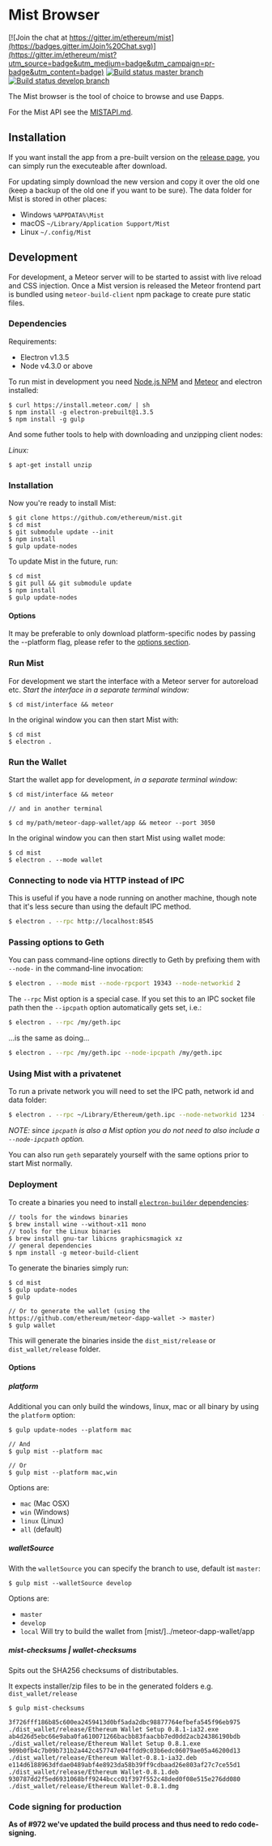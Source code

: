 # Mist Browser

[![Join the chat at https://gitter.im/ethereum/mist](https://badges.gitter.im/Join%20Chat.svg)](https://gitter.im/ethereum/mist?utm_source=badge&utm_medium=badge&utm_campaign=pr-badge&utm_content=badge)
[![Build status master branch ](https://build.ethdev.com/buildstatusimage?builder=Mist%20master%20branch)](https://build.ethdev.com/builders/Mist%20master%20branch/builds/-1)
[![Build status develop branch ](https://build.ethdev.com/buildstatusimage?builder=Mist%20develop%20branch)](https://build.ethdev.com/builders/Mist%20develop%20branch/builds/-1)

The Mist browser is the tool of choice to browse and use Ðapps.

For the Mist API see the [MISTAPI.md](MISTAPI.md).

## Installation

If you want install the app from a pre-built version on the [release page](https://github.com/ethereum/mist/releases),
you can simply run the executeable after download.

For updating simply download the new version and copy it over the old one (keep a backup of the old one if you want to be sure).
The data folder for Mist is stored in other places:

- Windows `%APPDATA%\Mist`
- macOS `~/Library/Application Support/Mist`
- Linux `~/.config/Mist`


## Development

For development, a Meteor server will to be started to assist with live reload and CSS injection.
Once a Mist version is released the Meteor frontend part is bundled using `meteor-build-client` npm package to create pure static files.

### Dependencies

Requirements: 

* Electron v1.3.5
* Node v4.3.0 or above

To run mist in development you need [Node.js NPM](https://nodejs.org) and [Meteor](https://www.meteor.com/install) and electron installed:

    $ curl https://install.meteor.com/ | sh
    $ npm install -g electron-prebuilt@1.3.5
    $ npm install -g gulp

And some futher tools to help with downloading and unzipping client nodes:

_Linux:_

    $ apt-get install unzip

### Installation

Now you're ready to install Mist:

    $ git clone https://github.com/ethereum/mist.git
    $ cd mist
    $ git submodule update --init
    $ npm install
    $ gulp update-nodes

To update Mist in the future, run:

    $ cd mist
    $ git pull && git submodule update
    $ npm install
    $ gulp update-nodes


#### Options
It may be preferable to only download platform-specific nodes by passing the --platform flag, please refer to the [options section](#platform).

### Run Mist

For development we start the interface with a Meteor server for autoreload etc.
*Start the interface in a separate terminal window:*

    $ cd mist/interface && meteor

In the original window you can then start Mist with:

    $ cd mist
    $ electron .


### Run the Wallet

Start the wallet app for development, *in a separate terminal window:*

    $ cd mist/interface && meteor

    // and in another terminal

    $ cd my/path/meteor-dapp-wallet/app && meteor --port 3050

In the original window you can then start Mist using wallet mode:

    $ cd mist
    $ electron . --mode wallet


### Connecting to node via HTTP instead of IPC

This is useful if you have a node running on another machine, though note that 
it's less secure than using the default IPC method.

```bash
$ electron . --rpc http://localhost:8545
```


### Passing options to Geth

You can pass command-line options directly to Geth by prefixing them with `--node-` in 
the command-line invocation:

```bash
$ electron . --mode mist --node-rpcport 19343 --node-networkid 2 
```

The `--rpc` Mist option is a special case. If you set this to an IPC socket file 
path then the `--ipcpath` option automatically gets set, i.e.:

```bash
$ electron . --rpc /my/geth.ipc
```

...is the same as doing...


```bash
$ electron . --rpc /my/geth.ipc --node-ipcpath /my/geth.ipc
```

### Using Mist with a privatenet

To run a private network you will need to set the IPC path, network id and data 
folder:

```bash
$ electron . --rpc ~/Library/Ethereum/geth.ipc --node-networkid 1234  --node-datadir ~/Library/Ethereum/privatenet
```

_NOTE: since `ipcpath` is also a Mist option you do not need to also include a 
`--node-ipcpath` option._

You can also run `geth` separately yourself with the same options prior to start 
Mist normally.


### Deployment


To create a binaries you need to install [`electron-builder` dependencies](https://github.com/electron-userland/electron-builder/wiki/Multi-Platform-Build#macos):

    // tools for the windows binaries
    $ brew install wine --without-x11 mono
    // tools for the Linux binaries
    $ brew install gnu-tar libicns graphicsmagick xz
    // general dependencies
    $ npm install -g meteor-build-client

To generate the binaries simply run:

    $ cd mist
    $ gulp update-nodes
    $ gulp

    // Or to generate the wallet (using the https://github.com/ethereum/meteor-dapp-wallet -> master)
    $ gulp wallet

This will generate the binaries inside the `dist_mist/release` or `dist_wallet/release` folder.

#### Options

##### platform

Additional you can only build the windows, linux, mac or all binary by using the `platform` option:

    $ gulp update-nodes --platform mac

    // And
    $ gulp mist --platform mac

    // Or
    $ gulp mist --platform mac,win


Options are:

- `mac` (Mac OSX)
- `win` (Windows)
- `linux` (Linux)
- `all` (default)

##### walletSource

With the `walletSource` you can specify the branch to use, default ist `master`:

    $ gulp mist --walletSource develop


Options are:

- `master`
- `develop`
- `local` Will try to build the wallet from [mist/]../meteor-dapp-wallet/app

##### mist-checksums | wallet-checksums

Spits out the SHA256 checksums of distributables.

It expects installer/zip files to be in the generated folders e.g. `dist_wallet/release`

    $ gulp mist-checksums

    3f726fff186b85c600ea2459413d0bf5ada2dbc98877764efbefa545f96eb975  ./dist_wallet/release/Ethereum Wallet Setup 0.8.1-ia32.exe
    ab4d26d5ebc66e9aba0fa610071266bacbb83faacbb7ed0dd2acb24386190bdb  ./dist_wallet/release/Ethereum Wallet Setup 0.8.1.exe
    909b0fb4c7b09b731b2a442c457747e04ffdd9c03b6edc06079ae05a46200d13  ./dist_wallet/release/Ethereum Wallet-0.8.1-ia32.deb
    e114d6188963dfdae0489abf4e8923da58b39ff9cdbaad26e803af27c7ce55d1  ./dist_wallet/release/Ethereum Wallet-0.8.1.deb
    930787dd2f5ed6931068bff9244bccc01f397f552c48ded0f08e515e276dd080  ./dist_wallet/release/Ethereum Wallet-0.8.1.dmg

### Code signing for production 

**As of #972 we've updated the build process and thus need to redo code-signing.**
